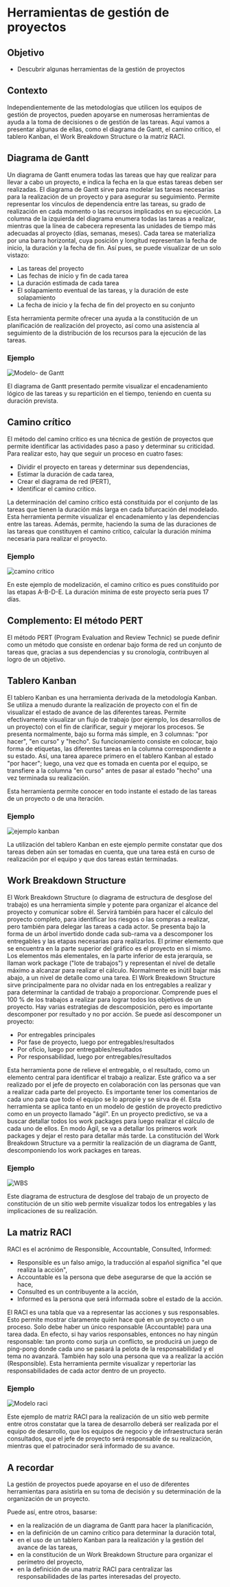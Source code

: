 # Herramientas de gestión de proyectos

## Objetivo

- Descubrir algunas herramientas de la gestión de proyectos

## Contexto

Independientemente de las metodologías que utilicen los equipos de gestión de proyectos, pueden apoyarse en numerosas herramientas de ayuda a la toma de decisiones o de gestión de las tareas. Aquí vamos a presentar algunas de ellas, como el diagrama de Gantt, el camino crítico, el tablero Kanban, el Work Breakdown Structure o la matriz RACI.

## Diagrama de Gantt

Un diagrama de Gantt enumera todas las tareas que hay que realizar para llevar a cabo un proyecto, e indica la fecha en la que estas tareas deben ser realizadas. El diagrama de Gantt sirve para modelar las tareas necesarias para la realización de un proyecto y para asegurar su seguimiento. Permite representar los vínculos de dependencia entre las tareas, su grado de realización en cada momento o las recursos implicados en su ejecución. La columna de la izquierda del diagrama enumera todas las tareas a realizar, mientras que la línea de cabecera representa las unidades de tiempo más adecuadas al proyecto (días, semanas, meses). Cada tarea se materializa por una barra horizontal, cuya posición y longitud representan la fecha de inicio, la duración y la fecha de fin. Así pues, se puede visualizar de un solo vistazo:

- Las tareas del proyecto
- Las fechas de inicio y fin de cada tarea
- La duración estimada de cada tarea
- El solapamiento eventual de las tareas, y la duración de este solapamiento
- La fecha de inicio y la fecha de fin del proyecto en su conjunto

Esta herramienta permite ofrecer una ayuda a la constitución de un planificación de realización del proyecto, así como una asistencia al seguimiento de la distribución de los recursos para la ejecución de las tareas.

### Ejemplo

![Modelo- de Gantt](./04-Herram-gest-proyect/img/modele-gantt.png)

El diagrama de Gantt presentado permite visualizar el encadenamiento lógico de las tareas y su repartición en el tiempo, teniendo en cuenta su duración prevista.

## Camino crítico

El método del camino crítico es una técnica de gestión de proyectos que permite identificar las actividades paso a paso y determinar su criticidad. Para realizar esto, hay que seguir un proceso en cuatro fases:

- Dividir el proyecto en tareas y determinar sus dependencias,
- Estimar la duración de cada tarea,
- Crear el diagrama de red (PERT),
- Identificar el camino crítico.

La determinación del camino crítico está constituida por el conjunto de las tareas que tienen la duración más larga en cada bifurcación del modelado. Esta herramienta permite visualizar el encadenamiento y las dependencias entre las tareas. Además, permite, haciendo la suma de las duraciones de las tareas que constituyen el camino crítico, calcular la duración mínima necesaria para realizar el proyecto.

### Ejemplo

![camino critico](./04-Herram-gest-proyect/img/modele-chemin-critique.png)

En este ejemplo de modelización, el camino crítico es pues constituido por las etapas A-B-D-E. La duración mínima de este proyecto sería pues 17 días.

## Complemento: El método PERT

El método PERT (Program Evaluation and Review Technic) se puede definir como un método que consiste en ordenar bajo forma
de red un conjunto de tareas que, gracias a sus dependencias y su cronología, contribuyen al logro
de un objetivo.

## Tablero Kanban

El tablero Kanban es una herramienta derivada de la metodología Kanban. Se utiliza a menudo durante
la realización
de proyecto con el fin
de visualizar el estado
de avance
de las diferentes tareas. Permite efectivamente visualizar un flujo
de trabajo (por ejemplo,
los desarrollos
de un proyecto) con el fin
de clarificar,
seguir y mejorar los procesos. Se presenta normalmente,
bajo su forma más simple,
en 3 columnas: "por hacer", "en curso" y "hecho". Su funcionamiento consiste en colocar,
bajo forma
de etiquetas,
las diferentes tareas en la columna correspondiente a su estado. Así, una tarea aparece primero en el tablero Kanban al estado "por hacer"; luego, una vez que es tomada en cuenta por el equipo, se transfiere a la columna "en curso" antes de pasar al estado "hecho" una vez terminada su realización.

Esta herramienta permite conocer en todo instante el estado de las tareas de un proyecto o de una iteración.

### Ejemplo

![ejemplo kanban](./04-Herram-gest-proyect/img/modeles-kanban-exemple_1.png)

La utilización del tablero Kanban en este ejemplo permite constatar que dos tareas deben aún ser tomadas en cuenta, que una tarea está en curso de realización por el equipo y que dos tareas están terminadas.

## Work Breakdown Structure

El Work Breakdown Structure (o diagrama de estructura de desglose del trabajo) es una herramienta simple y potente para organizar el alcance del proyecto y comunicar sobre él. Servirá también para hacer el cálculo del proyecto completo, para identificar los riesgos o las compras a realizar, pero también para delegar las tareas a cada actor. Se presenta bajo la forma de un árbol invertido donde cada sub-rama va a descomponer los entregables y las etapas necesarias para realizarlos. El primer elemento que se encuentra en la parte superior del gráfico es el proyecto en sí mismo. Los elementos más elementales, en la parte inferior de esta jerarquía, se llaman work package ("lote de trabajos") y representan el nivel de detalle máximo a alcanzar para realizar el cálculo. Normalmente es inútil bajar más abajo, a un nivel de detalle como una tarea. El Work Breakdown Structure sirve principalmente para no olvidar nada en los entregables a realizar y para determinar la cantidad de trabajo a proporcionar. Comprende pues el 100 % de los trabajos a realizar para lograr todos los objetivos de un proyecto. Hay varias estrategias de descomposición, pero es importante descomponer por resultado y no por acción. Se puede así descomponer un proyecto:

- Por entregables principales
- Por fase de proyecto, luego por entregables/resultados
- Por oficio, luego por entregables/resultados
- Por responsabilidad, luego por entregables/resultados

Esta herramienta pone de relieve el entregable, o el resultado, como un elemento central para identificar el trabajo a realizar. Este gráfico va a ser realizado por el jefe de proyecto en colaboración con las personas que van a realizar cada parte del proyecto. Es importante tener los comentarios de cada uno para que todo el equipo se lo apropie y se sirva de él. Esta herramienta se aplica tanto en un modelo de gestión de proyecto predictivo como en un proyecto llamado "ágil". En un proyecto predictivo, se va a buscar detallar todos los work packages para luego realizar el cálculo de cada uno de ellos. En modo Ágil, se va a detallar los primeros work packages y dejar el resto para detallar más tarde. La constitución del Work Breakdown Structure va a permitir la realización de un diagrama de Gantt, descomponiendo los work packages en tareas.

### Ejemplo

![WBS](./04-Herram-gest-proyect/img/modeles-WBS_1.png)

Este diagrama de estructura de desglose del trabajo de un proyecto de constitución de un sitio web permite visualizar todos los entregables y las implicaciones de su realización.

## La matriz RACI

RACI es el acrónimo de Responsible, Accountable, Consulted, Informed:

- Responsible es un falso amigo, la traducción al español significa "el que realiza la acción",
- Accountable es la persona que debe asegurarse de que la acción se hace,
- Consulted es un contribuyente a la acción,
- Informed es la persona que será informada sobre el estado
  de la acción.

El RACI es una tabla que va a representar las acciones y sus responsables. Esto permite mostrar claramente quién hace qué en un proyecto o un proceso. Solo debe haber un único responsable (Accountable) para una tarea dada. En efecto, si hay varios responsables, entonces no hay ningún responsable: tan pronto como surja un conflicto, se producirá un juego
de ping-pong donde cada uno se pasará la pelota
de la responsabilidad y el tema no avanzará. También hay solo una persona que va a realizar la acción (Responsible). Esta herramienta permite visualizar y repertoriar las responsabilidades
de cada actor dentro
de un proyecto.

### Ejemplo

![Modelo raci](./04-Herram-gest-proyect/img/modeles-raci.png)

Este ejemplo de matriz RACI para la realización de un sitio web permite entre otros constatar que la tarea de desarrollo deberá ser realizada por el equipo de desarrollo, que los equipos de negocio y de infraestructura serán consultados, que el jefe de proyecto será responsable de su realización, mientras que el patrocinador será informado de su avance.

## A recordar
La gestión de proyectos puede apoyarse en el uso de diferentes herramientas para asistirla en su toma de decisión y su determinación de la organización de un proyecto.

Puede así, entre otros, basarse:

- en la realización de un diagrama de Gantt para hacer la planificación,
- en la definición de un camino crítico para determinar la duración total,
- en el uso de un tablero Kanban para la realización y la gestión del avance de las tareas,
- en la constitución de un Work Breakdown Structure para organizar el perímetro del proyecto,
- en la definición de una matriz RACI para centralizar las responsabilidades de las partes interesadas del proyecto.